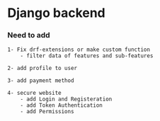 # Django backend


### Need to add

    1- Fix drf-extensions or make custom function
        - filter data of features and sub-features
    
    2- add profile to user

    3- add payment method

    4- secure website
        - add Login and Registeration
        - add Token Authentication
        - add Permissions